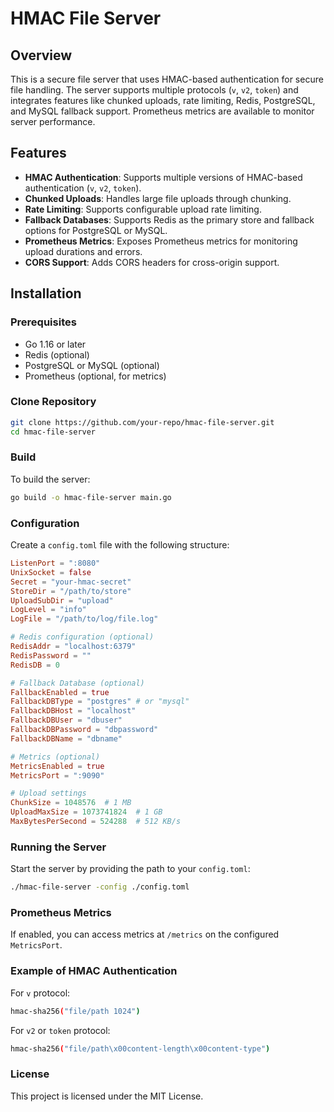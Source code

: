
# HMAC File Server

## Overview
This is a secure file server that uses HMAC-based authentication for secure file handling. The server supports multiple protocols (`v`, `v2`, `token`) and integrates features like chunked uploads, rate limiting, Redis, PostgreSQL, and MySQL fallback support. Prometheus metrics are available to monitor server performance.

## Features
- **HMAC Authentication**: Supports multiple versions of HMAC-based authentication (`v`, `v2`, `token`).
- **Chunked Uploads**: Handles large file uploads through chunking.
- **Rate Limiting**: Supports configurable upload rate limiting.
- **Fallback Databases**: Supports Redis as the primary store and fallback options for PostgreSQL or MySQL.
- **Prometheus Metrics**: Exposes Prometheus metrics for monitoring upload durations and errors.
- **CORS Support**: Adds CORS headers for cross-origin support.

## Installation

### Prerequisites
- Go 1.16 or later
- Redis (optional)
- PostgreSQL or MySQL (optional)
- Prometheus (optional, for metrics)

### Clone Repository
```bash
git clone https://github.com/your-repo/hmac-file-server.git
cd hmac-file-server
```

### Build
To build the server:
```bash
go build -o hmac-file-server main.go
```

### Configuration
Create a `config.toml` file with the following structure:
```toml
ListenPort = ":8080"
UnixSocket = false
Secret = "your-hmac-secret"
StoreDir = "/path/to/store"
UploadSubDir = "upload"
LogLevel = "info"
LogFile = "/path/to/log/file.log"

# Redis configuration (optional)
RedisAddr = "localhost:6379"
RedisPassword = ""
RedisDB = 0

# Fallback Database (optional)
FallbackEnabled = true
FallbackDBType = "postgres" # or "mysql"
FallbackDBHost = "localhost"
FallbackDBUser = "dbuser"
FallbackDBPassword = "dbpassword"
FallbackDBName = "dbname"

# Metrics (optional)
MetricsEnabled = true
MetricsPort = ":9090"

# Upload settings
ChunkSize = 1048576  # 1 MB
UploadMaxSize = 1073741824  # 1 GB
MaxBytesPerSecond = 524288  # 512 KB/s
```

### Running the Server
Start the server by providing the path to your `config.toml`:
```bash
./hmac-file-server -config ./config.toml
```

### Prometheus Metrics
If enabled, you can access metrics at `/metrics` on the configured `MetricsPort`.

### Example of HMAC Authentication
For `v` protocol:
```bash
hmac-sha256("file/path 1024")
```

For `v2` or `token` protocol:
```bash
hmac-sha256("file/path\x00content-length\x00content-type")
```

### License
This project is licensed under the MIT License.
